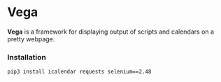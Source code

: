 # Vega

**Vega** is a framework for displaying output of scripts and calendars on a pretty webpage. 

### Installation

```
pip3 install icalendar requests selenium==2.48
```
